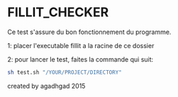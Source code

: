 # FILLIT_CHECKER

Ce test s'assure du bon fonctionnement du programme.

1: placer l'executable fillit a la racine de ce dossier

2: pour lancer le test, faites la commande qui suit:

```bash
sh test.sh "/YOUR/PROJECT/DIRECTORY"
```

created by agadhgad 2015

